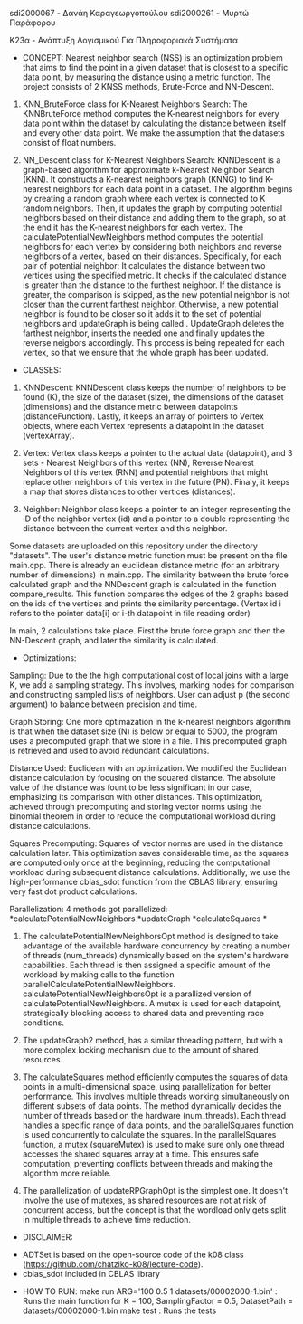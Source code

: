 sdi2000067 - Δανάη Καραγεωργοπούλου
sdi2000261 - Μυρτώ Παράφορου

K23α - Ανάπτυξη Λογισμικού Για Πληροφοριακά Συστήματα

- CONCEPT:
Nearest neighbor search (NSS) is an optimization problem that aims to find the point in a given dataset that is closest to a specific data point, by measuring the distance using a metric function.
The project consists of 2 KNSS methods, Brute-Force and NN-Descent.


1. KNN_BruteForce class for K-Nearest Neighbors Search:
The KNNBruteForce method computes the K-nearest neighbors for every data point within the dataset by calculating the distance between itself and every other data point. We make the assumption that the datasets consist of float numbers. 

2. NN_Descent class for K-Nearest Neighbors Search:
KNNDescent is a graph-based algorithm for approximate k-Nearest Neighbor Search (KNN). It constructs a K-nearest neighbors graph (KNNG) to find K-nearest neighbors for each data point in a dataset. The algorithm begins by creating a random graph where each vertex is connected to K random neighbors. Then, it  updates the graph by computing potential neighbors based on their distance and adding them to the graph, so at the end it has the K-nearest neighbors for each vertex.
The calculatePotentialNewNeighbors method computes the potential neighbors for each vertex by considering both neighbors and reverse neighbors of a vertex, based on their distances. Specifically, for each pair of potential neighbor:
It calculates the distance between two vertices using the specified metric.
It checks if the calculated distance is greater than the distance to the furthest neighbor. 
If the distance is greater, the comparison is skipped, as the new potential neighbor is not closer than the current farthest neighbor.
Otherwise, a new potential neighbor is found to be closer so it adds it to the set of potential neighbors and updateGraph is being called .
UpdateGraph deletes the farthest neighbor, inserts the needed one and finally updates the reverse neigbors accordingly. This process is being repeated for each vertex, so that we ensure that the whole graph has been updated.



- CLASSES:
1. KNNDescent:
KNNDescent class keeps the number of neighbors to be found (K), the size of the dataset (size), the dimensions of the dataset (dimensions) and the distance metric between datapoints (distanceFunction). Lastly, it keeps an array of pointers to Vertex objects, where each Vertex represents a datapoint in the dataset (vertexArray). 

2. Vertex:
Vertex class keeps a pointer to the actual data (datapoint), and 3 sets - Nearest Neighbors of this vertex (NN), Reverse Nearest Neighbors of this vertex (RNN) and potential neighbors that might replace other neighbors of this vertex in the future (PN).
Finaly, it keeps a map that stores distances to other vertices (distances).

3. Neighbor:
Neighbor class keeps a pointer to an integer representing the ID of the neighbor vertex (id) and a pointer to a double representing the distance between the current vertex and this neighbor.

Some datasets are uploaded on this repository under the directory "datasets". The user's distance metric function
must be present on the file main.cpp. There is already an euclidean distance metric (for an arbitrary number of dimensions) in main.cpp.
The similarity between the brute force calculated graph and the NNDescent graph is calculated in the function compare_results. This function compares the edges of the 2 graphs based on the ids of the vertices and prints the similarity percentage. 
(Vertex id i refers to the pointer data[i] or i-th datapoint in file reading order)

In main, 2 calculations take place. First the brute force graph and then the NN-Descent graph, and later the similarity is calculated.

- Optimizations:

Sampling:
Due to the the high computational cost of local joins with a large K, we add a sampling strategy. This involves, marking nodes for comparison and constructing sampled lists of neighbors. User can adjust p (the second argument) to balance between precision and time.

Graph Storing:
One more optimazation in the k-nearest neighbors algorithm is that when the dataset size (N) is below or equal to 5000, the program uses a precomputed graph that we store in a file. This precomputed graph is retrieved and used to avoid redundant calculations.

Distance Used: Euclidean with an optimization.
We modified the Euclidean distance calculation by focusing on the squared distance. The absolute value of the distance was fount to be less significant in our case, emphasizing its comparison with other distances. This optimization, achieved through precomputing and storing vector norms using the binomial theorem in order to reduce the computational workload during distance calculations.

Squares Precomputing:
Squares of vector norms are used in the distance calculation later. This optimization saves considerable time, as the squares are computed only once at the beginning, reducing the computational workload during subsequent distance calculations. Additionally, we use the high-performance cblas_sdot function from the CBLAS library, ensuring very fast dot product calculations.

Parallelization:
4 methods got parallelized:
*calculatePotentialNewNeighbors
*updateGraph
*calculateSquares
*

1. The calculatePotentialNewNeighborsOpt method is designed to take advantage of the available hardware concurrency by creating a number of threads (num_threads) dynamically based on the system's hardware capabilities. Each thread is then assigned a specific amount of the workload by making calls to the function parallelCalculatePotentialNewNeighbors.
calculatePotentialNewNeighborsOpt is a parallized version of calculatePotentialNewNeighbors. A mutex is used for each datapoint, strategically blocking access to shared data and preventing race conditions. 

2. The updateGraph2 method, has a similar threading pattern, but with a more complex locking
mechanism due to the amount of shared resources.

3. The calculateSquares method efficiently computes the squares of data points in a multi-dimensional space, using parallelization for better performance. This involves multiple threads working simultaneously on different subsets of data points.
The method dynamically decides the number of threads based on the hardware (num_threads). Each thread handles a specific range of data points, and the parallelSquares function is used concurrently to calculate the squares.
In the parallelSquares function, a mutex (squareMutex) is used to make sure only one thread accesses the shared squares array at a time. This ensures safe computation, preventing conflicts between threads and making the algorithm more reliable.

4. The parallelization of updateRPGraphOpt is the simplest one. It doesn't involve the use of mutexes, as shared resources are not at risk of concurrent access, but the concept is that the wordload only gets split in multiple threads to achieve time reduction.

- DISCLAIMER: 
* ADTSet is based on the open-source code of the k08 class (https://github.com/chatziko-k08/lecture-code).
* cblas_sdot included in CBLAS library

- HOW TO RUN:
make run ARG='100 0.5 1 datasets/00002000-1.bin' : Runs the main function for K = 100, SamplingFactor = 0.5, DatasetPath = datasets/00002000-1.bin
make test : Runs the tests

